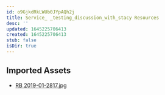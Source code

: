 ```yaml
---
id: o9GjkdRkLWUb0JYpAQh2j
title: Service_ _testing_discussion_with_stacy Resources
desc: ''
updated: 1645225706413
created: 1645225706413
stub: false
isDir: true
---
```

## Imported Assets
- [RB 2019-01-2817.jpg](/assets/rb-2019-01-2817-CVHeVU1XXX2i.jpg)
